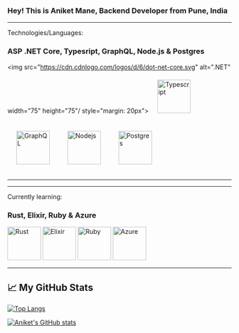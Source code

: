 ### Hey! This is Aniket Mane, Backend Developer from Pune, India



---
Technologies/Languages:
### ASP .NET Core, Typesript, GraphQL, Node.js & Postgres


<img src="https://cdn.cdnlogo.com/logos/d/6/dot-net-core.svg" alt=".NET" width="75" height="75"/ style="margin: 20px"><img src="https://cdn.cdnlogo.com/logos/t/96/typescript.svg" alt="Typescript" width="75" height="75" style="margin: 20px"/><img src="https://cdn.cdnlogo.com/logos/g/23/graphql.svg" alt="GraphQL" width="75" height="75" style="margin: 20px"/><img src="https://cdn.cdnlogo.com/logos/n/94/nodejs-icon.svg" alt="Nodejs" width="75" height="75" style="margin: 20px"/><img src="https://www.vectorlogo.zone/logos/postgresql/postgresql-icon.svg" alt="Postgres" width="75" height="75" style="margin: 20px"/>

---

---
Currently learning:
### Rust, Elixir, Ruby & Azure

<img src="https://www.vectorlogo.zone/logos/rust-lang/rust-lang-icon.svg" alt="Rust" width="75" height="75"/>
<img src="https://www.vectorlogo.zone/logos/elixir-lang/elixir-lang-icon.svg" alt="Elixir" width="75" height="75"/>
<img src="https://www.vectorlogo.zone/logos/ruby-lang/ruby-lang-icon.svg" alt="Ruby" width="75" height="75"/>
<img src="https://www.vectorlogo.zone/logos/microsoft_azure/microsoft_azure-icon.svg" alt="Azure" width="75" height="75"/>

---


## &#x1f4c8; My GitHub Stats

[![Top Langs](https://github-readme-stats.vercel.app/api/top-langs/?username=Technik97&hide=java,html,css&theme=radical)](https://github.com/anuraghazra/github-readme-stats)

[![Aniket's GitHub stats](https://github-readme-stats.vercel.app/api?username=Technik97&theme=radical)](https://github.com/anuraghazra/github-readme-stats)


